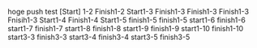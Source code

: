 hoge
push test
[Start] 1-2
Finish1-2
Start1-3
Finish1-3
Finish1-3
Finish1-3
Fnisih1-3
Start1-4
Finish1-4
Start1-5
finish1-5
finish1-5
start1-6
finish1-6
start1-7
finish1-7
start1-8
finish1-8
start1-9
finish1-9
start1-10
finish1-10
start3-3
finish3-3
start3-4
finish3-4
start3-5
finish3-5
